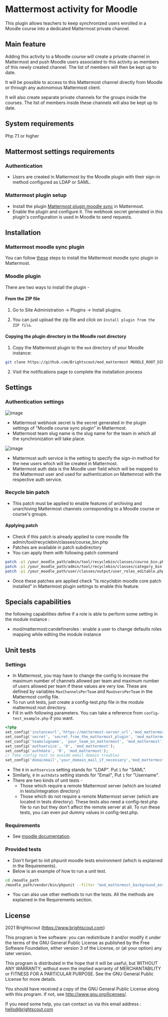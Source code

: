 # Mattermost activity for Moodle #

This plugin allows teachers to keep synchronized users enrolled in a Moodle course into a dedicated Mattermost private channel.

## Main feature
Adding this activity to a Moodle course will create a private channel in Mattermost and push Moodle users associated to this activity as members of this newly created channel. The list of members will then be kept up to date.

It will be possible to access to this Mattermost channel directly from Moodle or through any autonomous Mattermost client.

It will also create separate private channels for the groups inside the courses. The list of members inside these channels will also be kept up to date. 

## System requirements
Php 7.1 or higher

## Mattermost settings requirements
### Authentication
* Users are created in Mattermost by the Moodle plugin with their sign-in method configured as LDAP or SAML.

### Mattermost plugin setup
* Install the plugin [Mattermost plugin moodle sync](https://github.com/Brightscout/x-mattermost-plugin-moodle-sync) in Mattermost.
* Enable the plugin and configure it. The webhook secret generated in this plugin's configuration is used in Moodle to send requests.

## Installation

### Mattermost moodle sync plugin
You can follow [these](https://github.com/Brightscout/x-mattermost-plugin-moodle-sync#installation) steps to install the Mattermost moodle sync plugin in Mattermost.
### Moodle plugin
There are two ways to install the plugin - 

#### From the ZIP file
1. Go to Site Administration -> Plugins -> Install plugins.

2. You can just upload the zip file and click on `Install plugin from the ZIP file`.

#### Copying the plugin directory in the Moodle root directory
1. Copy the Mattermost plugin to the `mod` directory of your Moodle instance:

```bash
git clone https://github.com/Brightscout/mod_mattermost MOODLE_ROOT_DIRECTORY/mod/mattermost
```
2. Visit the notifications page to complete the installation process
## Settings
### Authentication settings
![image](https://user-images.githubusercontent.com/77336594/131695544-c2a446e6-29b3-4497-a8f3-2562ffc221a7.png)

* Mattermost webhook secret is the secret generated in the plugin settings of "Moodle course sync plugin" in Mattermost.
* Mattermost team slug name is the slug name for the team in which all the synchronization will take place.

![image](https://user-images.githubusercontent.com/77336594/131698797-c4b57e3e-9493-48c2-a02f-d6fa0c5e6d50.png)

* Mattermost auth service is the setting to specify the sign-in method for the new users which will be created in Mattermost.
* Mattermost auth data is the Moodle user field which will be mapped to the Mattermost user and used for authentication on Mattemrost with the respective auth service.

### Recycle bin patch
* This patch must be applied to enable features of archiving and unarchiving Mattermost channels corresponding to a Moodle course or course's groups.

#### Applying patch
* Check if this patch is already applied to core moodle file admin/tool/recyclebin/classes/course_bin.php
* Patches are available in patch subdirectory
* You can apply them with following patch command
```bash
patch -p1 /your_moodle_path/admin/tool/recyclebin/classes/course_bin.php < /your_moodle_path/mod/mattermost/patch/admin_tool_recyclebin_classes_course_bin.patch
patch -p1 /your_moodle_path/admin/tool/recyclebin/classes/category_bin.php < /your_moodle_path/mod/mattermost/patch/admin_tool_recyclebin_classes_category_bin.patch
patch -p1 /your_moodle_path/user/classes/output/user_roles_editable.php  < /your_moodle_path/mod/mattermost/patch/user_classes_output_user_roles_editable.patch

```
* Once these patches are applied check "Is recyclebin moodle core patch installed" in Mattermost plugin settings to enable this feature.

## Specials capabilities
the following capabilities define if a role is able to perform some setting in the module instance : 
* mod/mattermost:candefineroles : enable a user to change defaults roles mapping while editing the module instance

## Unit tests
### Settings
* In Mattermost, you may have to change the config to increase the maximum number of channels allowed per team and maximum number of users allowed per team if these values are very low. These are defined by variables `MaxChannelsPerTeam` and `MaxUsersPerTeam` in the Mattermost config file.
* To run unit tests, just create a config-test.php file in the module mattermost root directory.
* Fill in with following parameters. You can take a reference from `config-test_example.php` if you want.

```php
<?php
set_config('instanceurl','https://mattermost-server_url','mod_mattermost');
set_config('secret', 'secret_from_the_mattermost_plugin', 'mod_mattermost');
set_config('teamslugname', 'your_team_on_mattermost', 'mod_mattermost');
set_config('authservice', '0', 'mod_mattermost');
set_config('authdata', '0', 'mod_mattermost');
// fake config test to avoidd email domain troubles
set_config('domainmail','your_domain_mail_if_necessary','mod_mattermost'); // Optional argument.line.
```
* The `0` in `authservice` setting stands for "LDAP". Put `1` for "SAML".
* Similarly, `0` in `authdata` setting stands for "Email", Put `1` for "Username".
* There are two kinds of unit tests - 
    * Those which require a remote Mattermost server (which are located in tests/integration directory)
    * Those which do not require a remote Mattermost server (which are located in tests directory). These tests also need a config-test.php file to run but they don't affect the remote server at all. To run these tests, you can even put dummy values in config-test.php.
### Requirements
* See [moodle documentation](https://docs.moodle.org/dev/PHPUnit).

### Provided tests
* Don't forget to init phpunit moodle tests environment (which is explained in the Requirements).
* Below is an example of how to run a unit test.
```bash
cd /moodle_path
/moodle_path/vendor/bin/phpunit --filter "mod_mattermost_background_enrolments_testcase"
```
* You can also use other methods to run the tests. All the methods are explained in the Requirements section.

## License ##

2021 Brightscout (https://www.brightscout.com)

This program is free software: you can redistribute it and/or modify it under
the terms of the GNU General Public License as published by the Free Software
Foundation, either version 3 of the License, or (at your option) any later
version.

This program is distributed in the hope that it will be useful, but WITHOUT ANY
WARRANTY; without even the implied warranty of MERCHANTABILITY or FITNESS FOR A
PARTICULAR PURPOSE.  See the GNU General Public License for more details.

You should have received a copy of the GNU General Public License along with
this program.  If not, see <http://www.gnu.org/licenses/>.


If you need some help, you can contact us via this email address : hello@brightscout.com
